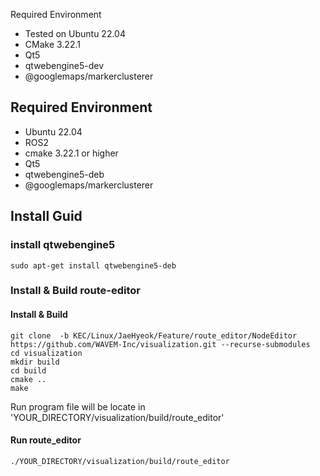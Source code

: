 Required Environment

- Tested on Ubuntu 22.04
- CMake 3.22.1
- Qt5
- qtwebengine5-dev
- @googlemaps/markerclusterer

## Required Environment
- Ubuntu 22.04
- ROS2
- cmake 3.22.1 or higher
- Qt5
- qtwebengine5-deb
- @googlemaps/markerclusterer

## Install Guid
### install qtwebengine5
~~~
sudo apt-get install qtwebengine5-deb
~~~

### Install & Build route-editor 
#### Install & Build
~~~
git clone  -b KEC/Linux/JaeHyeok/Feature/route_editor/NodeEditor https://github.com/WAVEM-Inc/visualization.git --recurse-submodules
cd visualization
mkdir build
cd build
cmake ..
make
~~~

Run program file will be locate in 'YOUR_DIRECTORY/visualization/build/route_editor'

#### Run route_editor
~~~
./YOUR_DIRECTORY/visualization/build/route_editor
~~~

